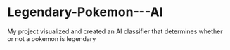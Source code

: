 # Legendary-Pokemon---AI
My project visualized and created an AI classifier that determines whether or not a pokemon is legendary 
